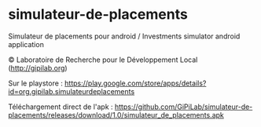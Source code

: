 # simulateur-de-placements

Simulateur de placements pour android / Investments simulator android application

© Laboratoire de Recherche pour le Développement Local (http://gipilab.org)

Sur le playstore :
https://play.google.com/store/apps/details?id=org.gipilab.simulateurdeplacements

Téléchargement direct de l'apk :
https://github.com/GiPiLab/simulateur-de-placements/releases/download/1.0/simulateur_de_placements.apk


